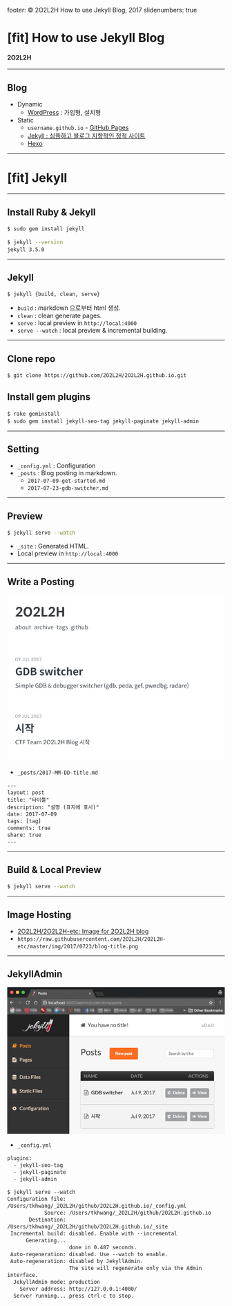footer: © 2O2L2H How to use Jekyll Blog, 2017
slidenumbers: true

# [fit] How to use Jekyll Blog

#### 2O2L2H

---

## Blog

- Dynamic
    - [WordPress](https://ko.wordpress.com/create/?sgmt=gb&utm_source=adwords&utm_campaign=G_Search_Brand_Desktop_KR_ko_x_x&utm_medium=cpc&keyword=word%20press&creative=196934548301&campaignid=836791592&adgroupid=41250394525&matchtype=p&device=c&network=g&gclid=Cj0KCQjwktHLBRDsARIsAFBSb6wpNwbjZ0l5BniA5x8T66b_Cddc66ROp1TloTc_tQuXINo6IijqoCkaAq9qEALw_wcB) : 가입형, 설치형 
- Static
    - `username.github.io`  - [GitHub Pages](https://pages.github.com/)
    - [Jekyll : 심플하고 블로그 지향적인 정적 사이트](https://jekyllrb-ko.github.io/)    
    - [Hexo](https://hexo.io/ko/index.html)

---

# [fit] Jekyll


---

## Install Ruby & Jekyll

```bash
$ sudo gem install jekyll
```

```bash
$ jekyll --version
jekyll 3.5.0
```

---
## Jekyll

```
$ jekyll {build, clean, serve}
```

- `build` : markdown 으로부터 html 생성.
- `clean` : clean generate pages.
- `serve` :  local preview in `http://local:4000`
- `serve --watch` : local preview & incremental building.


---
## Clone repo

```bash
$ git clone https://github.com/2O2L2H/2O2L2H.github.io.git
```

## Install gem plugins

```bash
$ rake geminstall
$ sudo gem install jekyll-seo-tag jekyll-paginate jekyll-admin
```


---
## Setting

- `_config.yml` : Configuration
- `_posts` : Blog posting in markdown.
    - `2017-07-09-get-started.md`
    - `2017-07-23-gdb-switcher.md`

---
## Preview

```bash
$ jekyll serve --watch
```

- `_site` : Generated HTML.
- Local preview in `http://local:4000`

--- 
## Write a Posting

![left fit](https://raw.githubusercontent.com/2O2L2H/2O2L2H-etc/master/img/2017/0723/blog-title.png)

- `_posts/2017-MM-DD-title.md`

```
---
layout: post
title: "타이틀"
description: "설명 (표지에 표시)"
date: 2017-07-09
tags: [tag]
comments: true
share: true
---
```

---

## Build & Local Preview

```bash
$ jekyll serve --watch
```

---
## Image Hosting

- [2O2L2H/2O2L2H-etc: Image for 2O2L2H blog](https://github.com/2O2L2H/2O2L2H-etc)
- `https://raw.githubusercontent.com/2O2L2H/2O2L2H-etc/master/img/2017/0723/blog-title.png`

---
## JekyllAdmin

![left fit](https://raw.githubusercontent.com/2O2L2H/2O2L2H-etc/master/img/2017/0723/jekylladmin.png)

- `_config.yml`

```
plugins:
  - jekyll-seo-tag
  - jekyll-paginate
  - jekyll-admin
```

```
$ jekyll serve --watch
Configuration file: /Users/tkhwang/_2O2L2H/github/2O2L2H.github.io/_config.yml
            Source: /Users/tkhwang/_2O2L2H/github/2O2L2H.github.io
       Destination: /Users/tkhwang/_2O2L2H/github/2O2L2H.github.io/_site
 Incremental build: disabled. Enable with --incremental
      Generating...
                    done in 0.487 seconds.
 Auto-regeneration: disabled. Use --watch to enable.
 Auto-regeneration: disabled by JekyllAdmin.
                    The site will regenerate only via the Admin interface.
  JekyllAdmin mode: production
    Server address: http://127.0.0.1:4000/
  Server running... press ctrl-c to stop.
```


